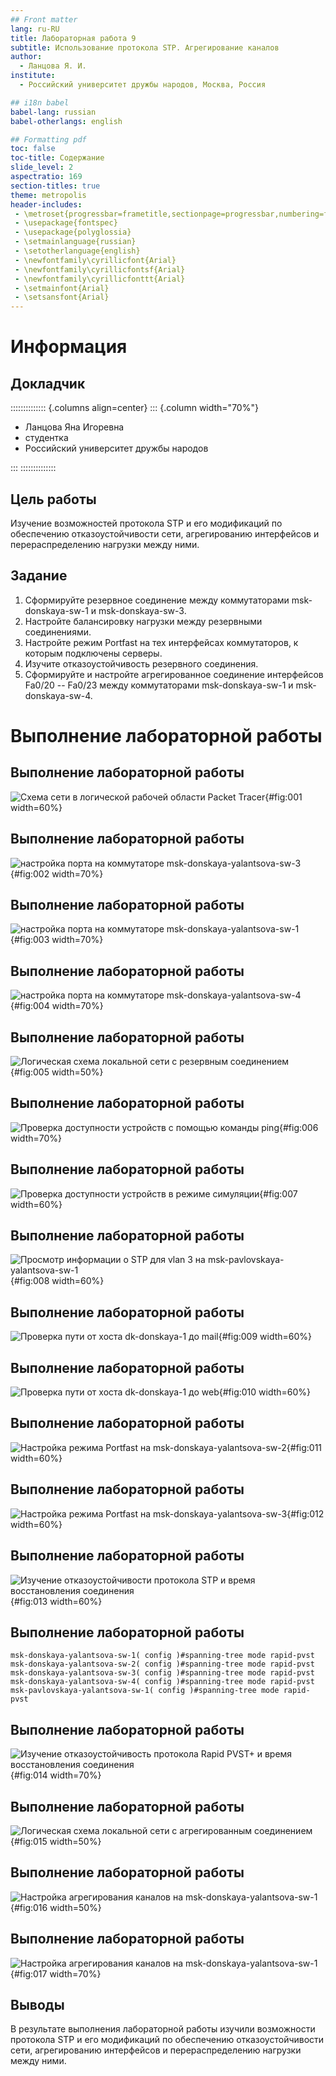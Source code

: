 ```yaml
---
## Front matter
lang: ru-RU
title: Лабораторная работа 9
subtitle: Использование протокола STP. Агрегирование каналов
author:
  - Ланцова Я. И.
institute:
  - Российский университет дружбы народов, Москва, Россия

## i18n babel
babel-lang: russian
babel-otherlangs: english

## Formatting pdf
toc: false
toc-title: Содержание
slide_level: 2
aspectratio: 169
section-titles: true
theme: metropolis
header-includes:
 - \metroset{progressbar=frametitle,sectionpage=progressbar,numbering=fraction}
 - \usepackage{fontspec}
 - \usepackage{polyglossia}
 - \setmainlanguage{russian}
 - \setotherlanguage{english}
 - \newfontfamily\cyrillicfont{Arial}
 - \newfontfamily\cyrillicfontsf{Arial}
 - \newfontfamily\cyrillicfonttt{Arial}
 - \setmainfont{Arial}
 - \setsansfont{Arial}
---
```


# Информация

## Докладчик

:::::::::::::: {.columns align=center}
::: {.column width="70%"}

  * Ланцова Яна Игоревна
  * студентка
  * Российский университет дружбы народов

:::
::::::::::::::

## Цель работы

Изучение возможностей протокола STP и его модификаций по обеспечению отказоустойчивости сети, агрегированию интерфейсов и перераспределению нагрузки между ними.

## Задание

1. Сформируйте резервное соединение между коммутаторами msk-donskaya-sw-1 и msk-donskaya-sw-3.
2. Настройте балансировку нагрузки между резервными соединениями.
3. Настройте режим Portfast на тех интерфейсах коммутаторов, к которым подключены серверы.
4. Изучите отказоустойчивость резервного соединения.
5. Сформируйте и настройте агрегированное соединение интерфейсов Fa0/20 -- Fa0/23 между коммутаторами msk-donskaya-sw-1 и msk-donskaya-sw-4.

# Выполнение лабораторной работы

## Выполнение лабораторной работы

![Схема сети в логической рабочей области Packet Tracer](image/1.png){#fig:001 width=60%}

## Выполнение лабораторной работы

![настройка порта на коммутаторе msk-donskaya-yalantsova-sw-3](image/2.png){#fig:002 width=70%}

## Выполнение лабораторной работы

![настройка порта на коммутаторе msk-donskaya-yalantsova-sw-1](image/3.png){#fig:003 width=70%}

## Выполнение лабораторной работы

![настройка порта на коммутаторе msk-donskaya-yalantsova-sw-4](image/4.png){#fig:004 width=70%}

## Выполнение лабораторной работы

![Логическая схема локальной сети с резервным соединением](image/5.png){#fig:005 width=50%}

## Выполнение лабораторной работы

![Проверка доступности устройств с помощью команды `ping`](image/6.png){#fig:006 width=70%}

## Выполнение лабораторной работы

![Проверка доступности устройств в режиме симуляции](image/7.png){#fig:007 width=60%}

## Выполнение лабораторной работы

![Просмотр информации о STP для vlan 3 на msk-pavlovskaya-yalantsova-sw-1](image/8.png){#fig:008 width=60%}

## Выполнение лабораторной работы

![Проверка пути от хоста dk-donskaya-1 до mail](image/9.png){#fig:009 width=60%}

## Выполнение лабораторной работы

![Проверка пути от хоста dk-donskaya-1 до web](image/10.png){#fig:010 width=60%}

## Выполнение лабораторной работы

![Настройка режима Portfast на msk-donskaya-yalantsova-sw-2](image/11.png){#fig:011 width=60%}

## Выполнение лабораторной работы

![Настройка режима Portfast на msk-donskaya-yalantsova-sw-3](image/12.png){#fig:012 width=60%}

## Выполнение лабораторной работы

![Изучение отказоустойчивости протокола STP и время восстановления соединения](image/13.png){#fig:013 width=60%}

## Выполнение лабораторной работы

```
msk-donskaya-yalantsova-sw-1( config )#spanning-tree mode rapid-pvst
msk-donskaya-yalantsova-sw-2( config )#spanning-tree mode rapid-pvst
msk-donskaya-yalantsova-sw-3( config )#spanning-tree mode rapid-pvst
msk-donskaya-yalantsova-sw-4( config )#spanning-tree mode rapid-pvst
msk-pavlovskaya-yalantsova-sw-1( config )#spanning-tree mode rapid-pvst
```

## Выполнение лабораторной работы

![Изучение отказоустойчивость протокола Rapid PVST+ и время восстановления соединения](image/14.png){#fig:014 width=70%}

## Выполнение лабораторной работы

![Логическая схема локальной сети с агрегированным соединением](image/15.png){#fig:015 width=50%}

## Выполнение лабораторной работы

![Настройка агрегирования каналов на msk-donskaya-yalantsova-sw-1](image/16.png){#fig:016 width=50%}

## Выполнение лабораторной работы

![Настройка агрегирования каналов на msk-donskaya-yalantsova-sw-1](image/17.png){#fig:017 width=70%}

## Выводы

В результате выполнения лабораторной работы изучили возможности протокола STP и его модификаций по обеспечению отказоустойчивости сети, агрегированию интерфейсов и перераспределению нагрузки между ними.
